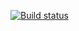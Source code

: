 [![Build status](https://ci.appveyor.com/api/projects/status/90n5wu2ku7n8dv6x?svg=true)](https://ci.appveyor.com/project/Kylon0/automatization-2-1)
